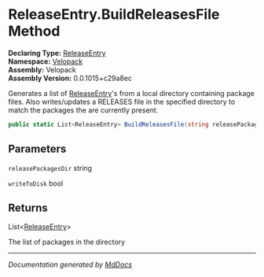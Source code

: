 ﻿<!--  
  <auto-generated>   
    The contents of this file were generated by a tool.  
    Changes to this file may be list if the file is regenerated  
  </auto-generated>   
-->

# ReleaseEntry.BuildReleasesFile Method

**Declaring Type:** [ReleaseEntry](../index.md)  
**Namespace:** [Velopack](../../index.md)  
**Assembly:** Velopack  
**Assembly Version:** 0.0.1015+c29a8ec

Generates a list of [ReleaseEntry](../index.md)'s from a local directory containing package files. Also writes\/updates a RELEASES file in the specified directory to match the packages the are currently present.

```csharp
public static List<ReleaseEntry> BuildReleasesFile(string releasePackagesDir, bool writeToDisk = true);
```

## Parameters

`releasePackagesDir`  string

`writeToDisk`  bool

## Returns

List\<[ReleaseEntry](../index.md)\>

The list of packages in the directory

___

*Documentation generated by [MdDocs](https://github.com/ap0llo/mddocs)*
